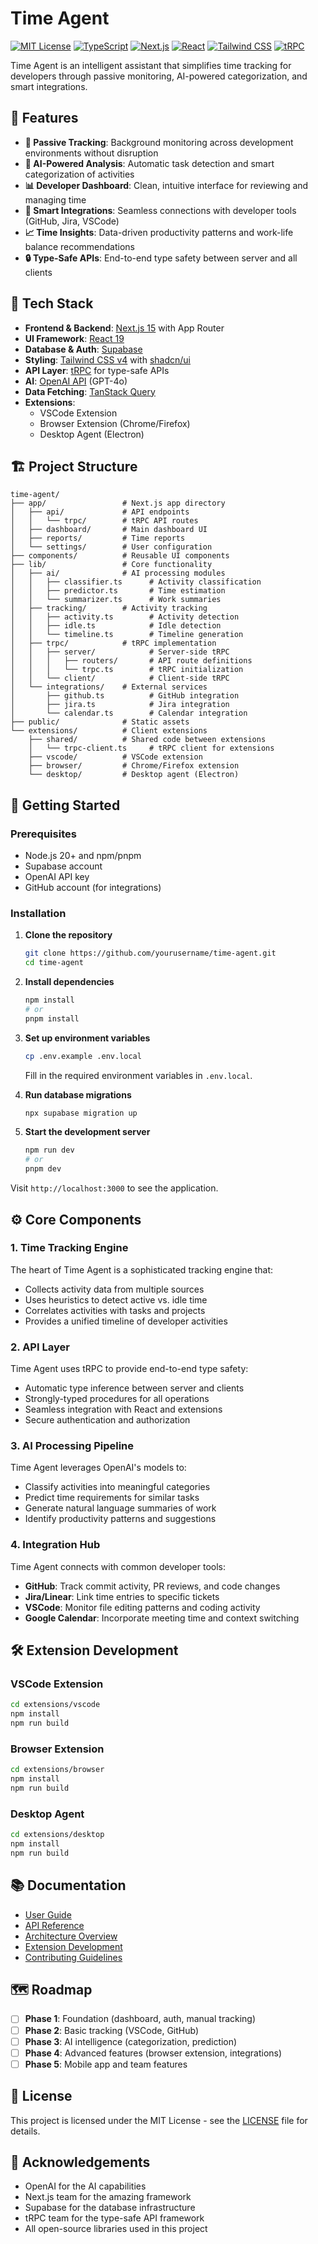 # Time Agent

[![MIT License](https://img.shields.io/badge/License-MIT-blue.svg)](https://opensource.org/licenses/MIT)
[![TypeScript](https://img.shields.io/badge/TypeScript-5.3-blue)](https://www.typescriptlang.org/)
[![Next.js](https://img.shields.io/badge/Next.js-15-black)](https://nextjs.org/)
[![React](https://img.shields.io/badge/React-19-blue)](https://react.dev/)
[![Tailwind CSS](https://img.shields.io/badge/Tailwind-4.0-38b2ac)](https://tailwindcss.com/)
[![tRPC](https://img.shields.io/badge/tRPC-10.0-2596be)](https://trpc.io/)

Time Agent is an intelligent assistant that simplifies time tracking for developers through passive monitoring, AI-powered categorization, and smart integrations.

## 🌟 Features

- **👻 Passive Tracking**: Background monitoring across development environments without disruption
- **🤖 AI-Powered Analysis**: Automatic task detection and smart categorization of activities
- **📊 Developer Dashboard**: Clean, intuitive interface for reviewing and managing time
- **🔄 Smart Integrations**: Seamless connections with developer tools (GitHub, Jira, VSCode)
- **📈 Time Insights**: Data-driven productivity patterns and work-life balance recommendations
- **🔒 Type-Safe APIs**: End-to-end type safety between server and all clients

## 🧰 Tech Stack

- **Frontend & Backend**: [Next.js 15](https://nextjs.org/) with App Router
- **UI Framework**: [React 19](https://react.dev/)
- **Database & Auth**: [Supabase](https://supabase.com/)
- **Styling**: [Tailwind CSS v4](https://tailwindcss.com/) with [shadcn/ui](https://ui.shadcn.com/)
- **API Layer**: [tRPC](https://trpc.io/) for type-safe APIs
- **AI**: [OpenAI API](https://openai.com/) (GPT-4o)
- **Data Fetching**: [TanStack Query](https://tanstack.com/query)
- **Extensions**:
  - VSCode Extension
  - Browser Extension (Chrome/Firefox)
  - Desktop Agent (Electron)

## 🏗️ Project Structure

```
time-agent/
├── app/                 # Next.js app directory
│   ├── api/             # API endpoints
│   │   └── trpc/        # tRPC API routes
│   ├── dashboard/       # Main dashboard UI
│   ├── reports/         # Time reports
│   └── settings/        # User configuration
├── components/          # Reusable UI components
├── lib/                 # Core functionality
│   ├── ai/              # AI processing modules
│   │   ├── classifier.ts      # Activity classification
│   │   ├── predictor.ts       # Time estimation
│   │   └── summarizer.ts      # Work summaries
│   ├── tracking/        # Activity tracking
│   │   ├── activity.ts        # Activity detection
│   │   ├── idle.ts            # Idle detection
│   │   └── timeline.ts        # Timeline generation
│   ├── trpc/            # tRPC implementation
│   │   ├── server/            # Server-side tRPC
│   │   │   ├── routers/       # API route definitions
│   │   │   └── trpc.ts        # tRPC initialization
│   │   └── client/            # Client-side tRPC
│   └── integrations/    # External services
│       ├── github.ts          # GitHub integration
│       ├── jira.ts            # Jira integration
│       └── calendar.ts        # Calendar integration
├── public/              # Static assets
└── extensions/          # Client extensions
    ├── shared/          # Shared code between extensions
    │   └── trpc-client.ts     # tRPC client for extensions
    ├── vscode/          # VSCode extension
    ├── browser/         # Chrome/Firefox extension
    └── desktop/         # Desktop agent (Electron)
```

## 🚀 Getting Started

### Prerequisites

- Node.js 20+ and npm/pnpm
- Supabase account
- OpenAI API key
- GitHub account (for integrations)

### Installation

1. **Clone the repository**
   ```bash
   git clone https://github.com/yourusername/time-agent.git
   cd time-agent
   ```

2. **Install dependencies**
   ```bash
   npm install
   # or
   pnpm install
   ```

3. **Set up environment variables**
   ```bash
   cp .env.example .env.local
   ```
   Fill in the required environment variables in `.env.local`.

4. **Run database migrations**
   ```bash
   npx supabase migration up
   ```

5. **Start the development server**
   ```bash
   npm run dev
   # or
   pnpm dev
   ```

Visit `http://localhost:3000` to see the application.

## ⚙️ Core Components

### 1. Time Tracking Engine

The heart of Time Agent is a sophisticated tracking engine that:
- Collects activity data from multiple sources
- Uses heuristics to detect active vs. idle time
- Correlates activities with tasks and projects
- Provides a unified timeline of developer activities

### 2. API Layer

Time Agent uses tRPC to provide end-to-end type safety:
- Automatic type inference between server and clients
- Strongly-typed procedures for all operations
- Seamless integration with React and extensions
- Secure authentication and authorization

### 3. AI Processing Pipeline

Time Agent leverages OpenAI's models to:
- Classify activities into meaningful categories
- Predict time requirements for similar tasks
- Generate natural language summaries of work
- Identify productivity patterns and suggestions

### 4. Integration Hub

Time Agent connects with common developer tools:
- **GitHub**: Track commit activity, PR reviews, and code changes
- **Jira/Linear**: Link time entries to specific tickets
- **VSCode**: Monitor file editing patterns and coding activity
- **Google Calendar**: Incorporate meeting time and context switching

## 🛠️ Extension Development

### VSCode Extension

```bash
cd extensions/vscode
npm install
npm run build
```

### Browser Extension

```bash
cd extensions/browser
npm install
npm run build
```

### Desktop Agent

```bash
cd extensions/desktop
npm install
npm run build
```

## 📚 Documentation

- [User Guide](docs/user-guide.md)
- [API Reference](docs/api-reference.md)
- [Architecture Overview](docs/architecture.md)
- [Extension Development](docs/extensions.md)
- [Contributing Guidelines](CONTRIBUTING.md)

## 🗺️ Roadmap

- [ ] **Phase 1**: Foundation (dashboard, auth, manual tracking)
- [ ] **Phase 2**: Basic tracking (VSCode, GitHub)
- [ ] **Phase 3**: AI intelligence (categorization, prediction)
- [ ] **Phase 4**: Advanced features (browser extension, integrations)
- [ ] **Phase 5**: Mobile app and team features

## 📝 License

This project is licensed under the MIT License - see the [LICENSE](LICENSE) file for details.

## 🙏 Acknowledgements

- OpenAI for the AI capabilities
- Next.js team for the amazing framework
- Supabase for the database infrastructure
- tRPC team for the type-safe API framework
- All open-source libraries used in this project 